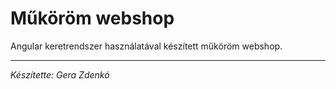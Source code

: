# Műköröm webshop

Angular keretrendszer használatával készített műköröm webshop.

***

*Készítette: Gera Zdenkó*
